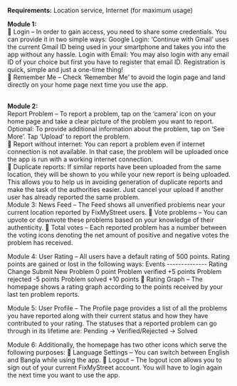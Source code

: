 <b>Requirements:</b> Location service, Internet (for maximum usage)

<b>Module 1:</b>
<br>
 Login – In order to gain access, you need to share some credentials. You can provide it in two simple ways: Google Login: ‘Continue with Gmail’ uses the current Gmail ID being used in your smartphone and takes you into the app without any hassle. Login with Email: You may also login with any email ID of your choice but first you have to register that email ID. Registration is quick, simple and just a one-time thing!
<br>
 Remember Me – Check ‘Remember Me’ to avoid the login page and land directly on your home page next time you use the app.

<br>
<b>Module 2:</b>
<br>
Report Problem – To report a problem, tap on the ‘camera’ icon on your home page and take a clear picture of the problem you want to report.
<br>
Optional: To provide additional information about the problem, tap on ‘See More’. Tap ‘Upload’ to report the problem.
<br>
 Report without internet: You can report a problem even if internet connection is not available. In that case, the problem will be uploaded once the app is run with a working internet connection.
<br>
 Duplicate reports: If similar reports have been uploaded from the same location, they will be shown to you while your new report is being uploaded. This allows you to help us in avoiding generation of duplicate reports and make the task of the authorities easier. Just cancel your upload if another user has already reported the same problem.

<br>
Module 3:
News Feed – The Feed shows all unverified problems near your current location reported by FixMyStreet users.
 Vote problems – You can upvote or downvote these problems based on your knowledge of their authenticity.
 Total votes – Each reported problem has a number between the voting icons denoting the net amount of positive and negative votes the problem has received.

Module 4:
User Rating – All users have a default rating of 500 points. Rating points are gained or lost in the following ways: 
Events -------------- Rating Change 
Submit New Problem    0 point
Problem verified      +5 points 
Problem rejected      -5 points 
Problem solved        +10 points
 Rating Graph – The homepage shows a rating graph according to the points received by your last ten problem reports.

Module 5:
User Profile – The Profile page provides a list of all the problems you have reported along with their current status and how they have contributed to your rating. The statuses that a reported problem can go through in its lifetime are:
Pending -> Verified/Rejected -> Solved

Module 6:
Additionally, the homepage has two other icons which serve the following purposes:
 Language Settings – You can switch between English and Bangla while using the app.
 Logout – The logout icon allows you to sign out of your current FixMyStreet account. You will have to login again the next time you want to use the app.
